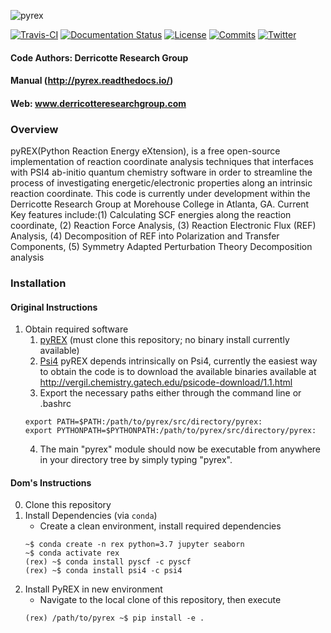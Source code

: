 ![pyrex](logos/pyrex_logo_2019_banner.png)

[![Travis-CI](https://travis-ci.org/WDerricotte/pyrex.svg?branch=master)](https://travis-ci.org/WDerricotte/pyrex)
[![Documentation Status](https://readthedocs.org/projects/pyrex/badge/?version=latest)](http://pyrex.readthedocs.io/en/latest/?badge=latest)
[![License](https://img.shields.io/github/license/WDerricotte/pyrex)](https://github.com/WDerricotte/pyrex/blob/master/LICENSE)
[![Commits](https://img.shields.io/github/commit-activity/m/WDerricotte/pyrex)](https://github.com/WDerricotte/pyrex/commits/master)
[![Twitter](https://img.shields.io/twitter/follow/ProfDerricotte?style=social&logo=twitter)](https://twitter.com/ProfDerricotte)

#### Code Authors: Derricotte Research Group

#### Manual (http://pyrex.readthedocs.io/)
#### Web: www.derricotteresearchgroup.com

### Overview

pyREX(Python Reaction Energy eXtension), is a free open-source implementation of reaction coordinate analysis techniques that interfaces with PSI4 ab-initio quantum chemistry software in order to streamline the process of investigating energetic/electronic properties along an intrinsic reaction coordinate. This code is currently under development within the Derricotte Research Group at Morehouse College in Atlanta, GA. Current Key features include:(1) Calculating SCF energies along the reaction coordinate, (2) Reaction Force Analysis, (3) Reaction Electronic Flux (REF) Analysis, (4) Decomposition of REF into Polarization and Transfer Components, (5) Symmetry Adapted Perturbation Theory Decomposition analysis

### Installation
#### Original Instructions
1. Obtain required software
    1. [pyREX](https://github.com/WDerricotte/pyrex) (must clone this repository; no binary install currently available)
    2. [Psi4](http://psicode.org/psi4manual/1.1/build_obtaining.html) pyREX depends intrinsically on Psi4, currently the easiest way to obtain the code is to download the available binaries available at http://vergil.chemistry.gatech.edu/psicode-download/1.1.html
    3. Export the necessary paths either through the command line or .bashrc
    ``` 
    export PATH=$PATH:/path/to/pyrex/src/directory/pyrex:
    export PYTHONPATH=$PYTHONPATH:/path/to/pyrex/src/directory/pyrex:
    ```
    4. The main "pyrex" module should now be executable from anywhere in your directory tree by simply typing "pyrex".  

#### Dom's Instructions
0. Clone this repository
1. Install Dependencies (via `conda`)
    - Create a clean environment, install required dependencies
    ```
    ~$ conda create -n rex python=3.7 jupyter seaborn
    ~$ conda activate rex
    (rex) ~$ conda install pyscf -c pyscf
    (rex) ~$ conda install psi4 -c psi4
    ```
2. Install PyREX in new environment
    - Navigate to the local clone of this repository, then execute
    ```
    (rex) /path/to/pyrex ~$ pip install -e .
    ```

